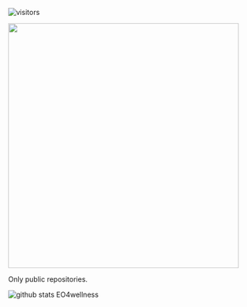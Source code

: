 ![visitors](https://visitor-badge.glitch.me/badge?page_id=IsFilimonov.visitor-badge)

<img class="animated-gif" width="467" height="495" src="https://gist.githubusercontent.com/IsFilimonov/ee1680ce4f0ba809bb4dc5ccc24a1c79/raw/cc60ba9ff4abf5ab80a9d48d959a7f5b8edad1b7/kcyDYku.gif">

<!-- ![Meow world](https://gist.githubusercontent.com/IsFilimonov/ee1680ce4f0ba809bb4dc5ccc24a1c79/raw/cc60ba9ff4abf5ab80a9d48d959a7f5b8edad1b7/kcyDYku.gif) -->

Only public repositories.

<!-- [![Top Langs](https://github-readme-stats.vercel.app/api/top-langs/?username=IsFilimonov&layout=compact)](https://github.com/IsFilimonov/github-readme-stats) -->

![github stats EO4wellness](https://github-readme-stats.vercel.app/api?username=IsFilimonov&show_icons=true&theme=cobalt) <br>

<!-- 
- 👋 Hi, I’m Ilya Filimonov 
- 👀 I’m interested in ...
- 🌱 I’m currently learning ...
- 💞️ I’m looking to collaborate on ...
- 📫 How to reach me ...
-->

<!---
IsFilimonov/IsFilimonov is a ✨ special ✨ repository because its `README.md` (this file) appears on your GitHub profile.
You can click the Preview link to take a look at your changes.
--->
